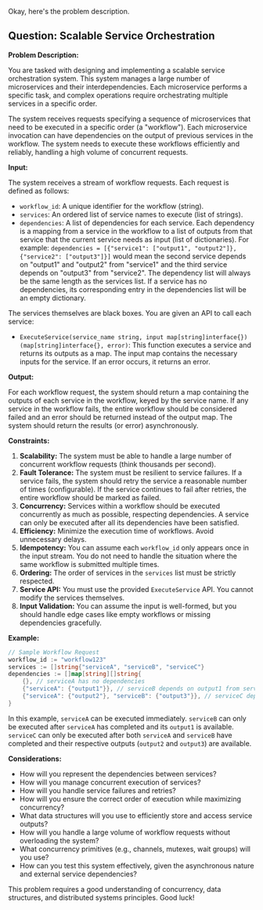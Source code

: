 Okay, here's the problem description.

## Question: Scalable Service Orchestration

**Problem Description:**

You are tasked with designing and implementing a scalable service orchestration system. This system manages a large number of microservices and their interdependencies. Each microservice performs a specific task, and complex operations require orchestrating multiple services in a specific order.

The system receives requests specifying a sequence of microservices that need to be executed in a specific order (a "workflow"). Each microservice invocation can have dependencies on the output of previous services in the workflow. The system needs to execute these workflows efficiently and reliably, handling a high volume of concurrent requests.

**Input:**

The system receives a stream of workflow requests. Each request is defined as follows:

*   `workflow_id`: A unique identifier for the workflow (string).
*   `services`: An ordered list of service names to execute (list of strings).
*   `dependencies`: A list of dependencies for each service. Each dependency is a mapping from a service in the workflow to a list of outputs from that service that the current service needs as input (list of dictionaries). For example: `dependencies = [{"service1": ["output1", "output2"]}, {"service2": ["output3"]}]` would mean the second service depends on "output1" and "output2" from "service1" and the third service depends on "output3" from "service2". The dependency list will always be the same length as the services list. If a service has no dependencies, its corresponding entry in the dependencies list will be an empty dictionary.

The services themselves are black boxes. You are given an API to call each service:

*   `ExecuteService(service_name string, input map[string]interface{}) (map[string]interface{}, error)`: This function executes a service and returns its outputs as a map. The input map contains the necessary inputs for the service. If an error occurs, it returns an error.

**Output:**

For each workflow request, the system should return a map containing the outputs of each service in the workflow, keyed by the service name. If any service in the workflow fails, the entire workflow should be considered failed and an error should be returned instead of the output map. The system should return the results (or error) asynchronously.

**Constraints:**

1.  **Scalability:** The system must be able to handle a large number of concurrent workflow requests (think thousands per second).
2.  **Fault Tolerance:** The system must be resilient to service failures. If a service fails, the system should retry the service a reasonable number of times (configurable). If the service continues to fail after retries, the entire workflow should be marked as failed.
3.  **Concurrency:** Services within a workflow should be executed concurrently as much as possible, respecting dependencies.  A service can only be executed after all its dependencies have been satisfied.
4.  **Efficiency:** Minimize the execution time of workflows.  Avoid unnecessary delays.
5.  **Idempotency:** You can assume each `workflow_id` only appears once in the input stream. You do not need to handle the situation where the same workflow is submitted multiple times.
6.  **Ordering:** The order of services in the `services` list must be strictly respected.
7.  **Service API:** You must use the provided `ExecuteService` API. You cannot modify the services themselves.
8. **Input Validation:** You can assume the input is well-formed, but you should handle edge cases like empty workflows or missing dependencies gracefully.

**Example:**

```go
// Sample Workflow Request
workflow_id := "workflow123"
services := []string{"serviceA", "serviceB", "serviceC"}
dependencies := []map[string][]string{
    {}, // serviceA has no dependencies
    {"serviceA": {"output1"}}, // serviceB depends on output1 from serviceA
    {"serviceA": {"output2"}, "serviceB": {"output3"}}, // serviceC depends on output2 from serviceA and output3 from serviceB
}
```

In this example, `serviceA` can be executed immediately. `serviceB` can only be executed after `serviceA` has completed and its `output1` is available. `serviceC` can only be executed after both `serviceA` and `serviceB` have completed and their respective outputs (`output2` and `output3`) are available.

**Considerations:**

*   How will you represent the dependencies between services?
*   How will you manage concurrent execution of services?
*   How will you handle service failures and retries?
*   How will you ensure the correct order of execution while maximizing concurrency?
*   What data structures will you use to efficiently store and access service outputs?
*   How will you handle a large volume of workflow requests without overloading the system?
*   What concurrency primitives (e.g., channels, mutexes, wait groups) will you use?
*   How can you test this system effectively, given the asynchronous nature and external service dependencies?

This problem requires a good understanding of concurrency, data structures, and distributed systems principles. Good luck!
